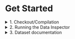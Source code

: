 # Get Started

<details>
<summary> 1. Checkout/Compilation </summary>
<!-- empty line -->

```
# Clone the project & assuming Pangolin is setup on your machine
git clone https://github.com/facebookresearch/Aria_data_tools.git --recursive
mkdir build
cmake -DCMAKE_BUILD_TYPE=RELEASE -S ./Aria_data_tools/projects/EgoExo -B build
cd build
make -j
```
</details>

<details>
<summary> 2. Running the Data Inspector </summary>
<!-- empty line -->

```
./egoExoViewer <Dataset_Path>
```
</details>

<details>
<summary> 3. Dataset documentation </summary>
<!-- empty line -->

A EgoExo dataset is compounded of required and optional files such as:
- 1 to N Aria trajectory files as closed_loop_trajectory<ID>.csv
- 0 to 1 point cloud file in csv or csv.gz format as global_points<.csv/.csv.gz>
- 0 to 1 GoPro cloud file in csv format as gopro_calibrations.csv
```
</details>

